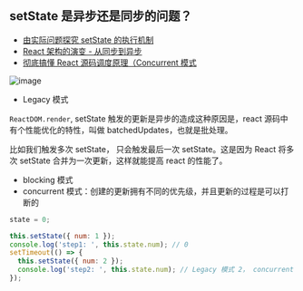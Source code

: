 ## setState 是异步还是同步的问题？

- [由实际问题探究 setState 的执行机制](https://mp.weixin.qq.com/s?__biz=Mzg2NDAzMjE5NQ==&mid=2247483989&idx=1&sn=d78f889c6e1d7d57058c9c232b1a620e&scene=21#wechat_redirect)
- [React 架构的演变 - 从同步到异步](https://blog.shenfq.com/posts/2020/React%20%E6%9E%B6%E6%9E%84%E7%9A%84%E6%BC%94%E5%8F%98%20-%20%E4%BB%8E%E5%90%8C%E6%AD%A5%E5%88%B0%E5%BC%82%E6%AD%A5.html)
- [彻底搞懂 React 源码调度原理（Concurrent 模式](https://terry-su.github.io/cn/undestand-react-scheduling-mechanism-from-source-code-concurrent-mode/)

<!-- setState 是一次同步操作，只是每次操作之后并没有立即执行，而是将 setState 进行了缓存，mount 流程结束或事件操作结束，才会拿出所有的 state 进行一次计算。

如果 setState 脱离了 React 的生命周期或者 React 提供的事件流，setState 之后就能立即拿到结果。 -->

![image](https://user-images.githubusercontent.com/34113677/138412088-9cecbc2d-568e-4fd4-a3fd-491f2134d351.png)

- Legacy 模式

`ReactDOM.render`, setState 触发的更新是异步的造成这种原因是，react 源码中有个性能优化的特性，叫做 batchedUpdates，也就是批处理。

比如我们触发多次 setState， 只会触发最后一次 setState。这是因为 React 将多次 setState 合并为一次更新，这样就能提高 react 的性能了。

- blocking 模式
- concurrent 模式：创建的更新拥有不同的优先级，并且更新的过程是可以打断的

```js
state = 0;

this.setState({ num: 1 });
console.log('step1: ', this.state.num); // 0
setTimeout(() => {
  this.setState({ num: 2 });
  console.log('step2: ', this.state.num); // Legacy 模式 2， concurrent 模式：0
});
```
